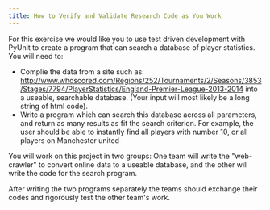 ```yaml
---
title: How to Verify and Validate Research Code as You Work
---
```


For this exercise we would like you to use test driven development with PyUnit to create a program that can search a database of player statistics. You will need to:

 - Complie the data from a site such as: http://www.whoscored.com/Regions/252/Tournaments/2/Seasons/3853/Stages/7794/PlayerStatistics/England-Premier-League-2013-2014
into a useable, searchable database. (Your input will most likely be a long string of html code).
 - Write a program which can search this database across all parameters, and return as many results as fit the search criterion. For example, the user should be able to instantly find all players with number 10, or all players on Manchester united

You will work on this project in two groups: One team will write the "web-crawler" to convert online data to a useable database, and the other will write the code for the search program.

After writing the two programs separately the teams should exchange their codes and rigorously test the other team's work.
